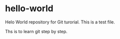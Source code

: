 # hello-world

Helo World repository for Git turorial.
This is a test file.

Ths is to learn git step by step.
